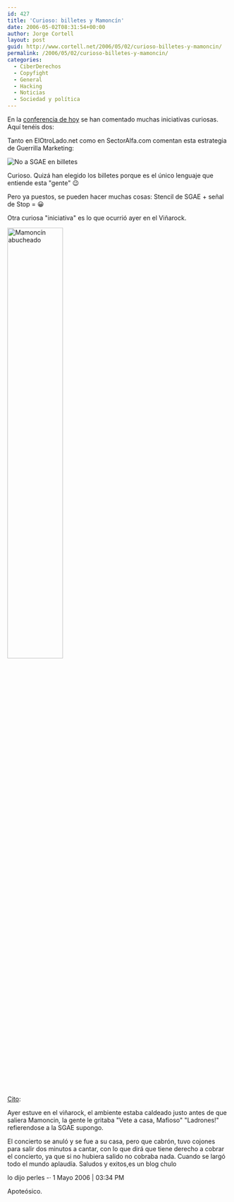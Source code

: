 ```yaml
---
id: 427
title: 'Curioso: billetes y Mamoncí­n'
date: 2006-05-02T08:31:54+00:00
author: Jorge Cortell
layout: post
guid: http://www.cortell.net/2006/05/02/curioso-billetes-y-mamoncin/
permalink: /2006/05/02/curioso-billetes-y-mamoncin/
categories:
  - CiberDerechos
  - Copyfight
  - General
  - Hacking
  - Noticias
  - Sociedad y polí­tica
---
```

En la [conferencia de hoy](http://www.cortell.net/conferencias-anteriores/) se han comentado muchas iniciativas curiosas. Aquí­ tenéis dos:

Tanto en ElOtroLado.net como en SectorAlfa.com comentan esta estrategia de Guerrilla Marketing:

![No a SGAE en billetes](http://images.elotrolado.net/news2/300406221836_1big.jpg)

Curioso. Quizá han elegido los billetes porque es el único lenguaje que entiende esta "gente" 😉

Pero ya puestos, se pueden hacer muchas cosas: Stencil de SGAE + señal de Stop = 😀

Otra curiosa "iniciativa" es lo que ocurrió ayer en el Viñarock.

[<img style="border: 0px solid;width: 50%;height: 50%" alt="Mamoncí­n abucheado" src="http://www.filmica.com/carlosues/home/chs/filmica.com/home/html/carlosues/ramoncinvi%F1arock.JPG" />](http://www.filmica.com/carlosues/archivos/003642.html)

[Cito](http://www.lacoctelera.com/mariamartillo/post/2006/04/09/ramoncin-el-vinarock-):

Ayer estuve en el viñarock, el ambiente estaba caldeado justo antes de que saliera Mamoncin, la gente le gritaba "Vete a casa, Mafioso" "Ladrones!" refierendose a la SGAE supongo.

El concierto se anuló y se fue a su casa, pero que cabrón, tuvo cojones para salir dos minutos a cantar, con lo que dirá que tiene derecho a cobrar el concierto, ya que si no hubiera salido no cobraba nada. Cuando se largó todo el mundo aplaudí­a. Saludos y exitos,es un blog chulo

lo dijo perles -· 1 Mayo 2006 | 03:34 PM

Apoteósico.